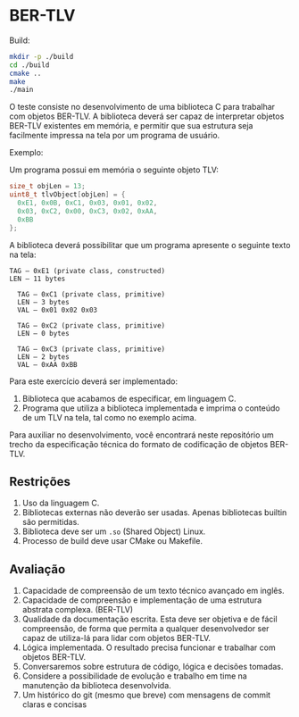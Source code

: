 # BER-TLV

Build:

```bash
mkdir -p ./build
cd ./build
cmake ..
make
./main
```

O teste consiste no desenvolvimento de uma biblioteca C para trabalhar com
objetos BER-TLV. A biblioteca deverá ser capaz de interpretar objetos BER-TLV
existentes em memória, e permitir que sua estrutura seja facilmente impressa
na tela por um programa de usuário.

Exemplo:

Um programa possui em memória o seguinte objeto TLV:

```c
size_t objLen = 13;
uint8_t tlvObject[objLen] = {
  0xE1, 0x0B, 0xC1, 0x03, 0x01, 0x02,
  0x03, 0xC2, 0x00, 0xC3, 0x02, 0xAA,
  0xBB
};
```

A biblioteca deverá possibilitar que um programa apresente o seguinte
texto na tela:

```
TAG – 0xE1 (private class, constructed)
LEN – 11 bytes

  TAG – 0xC1 (private class, primitive)
  LEN – 3 bytes
  VAL – 0x01 0x02 0x03

  TAG – 0xC2 (private class, primitive)
  LEN – 0 bytes

  TAG – 0xC3 (private class, primitive)
  LEN – 2 bytes
  VAL – 0xAA 0xBB
```

Para este exercício deverá ser implementado:

1. Biblioteca que acabamos de especificar, em linguagem C.
2. Programa que utiliza a biblioteca implementada e imprima o conteúdo de
um TLV na tela, tal como no exemplo acima.

Para auxiliar no desenvolvimento, você encontrará neste repositório um trecho
da especificação técnica do formato de codificação de objetos BER-TLV.

## Restrições

1. Uso da linguagem C.
2. Bibliotecas externas não deverão ser usadas. Apenas bibliotecas builtin são
permitidas.
3. Biblioteca deve ser um `.so` (Shared Object) Linux.
3. Processo de build deve usar CMake ou Makefile.

## Avaliação

1. Capacidade de compreensão de um texto técnico avançado em inglês.
2. Capacidade de compreensão e implementação de uma estrutura abstrata
complexa. (BER-TLV)
3. Qualidade da documentação escrita. Esta deve ser objetiva e de fácil
compreensão, de forma que permita a qualquer desenvolvedor ser capaz de
utiliza-lá para lidar com objetos BER-TLV.
4. Lógica implementada. O resultado precisa funcionar e trabalhar com
objetos BER-TLV.
5. Conversaremos sobre estrutura de código, lógica e decisões tomadas.
6. Considere a possibilidade de evolução e trabalho em time
na manutenção da biblioteca desenvolvida.
7. Um histórico do git (mesmo que breve) com mensagens de commit claras e concisas
